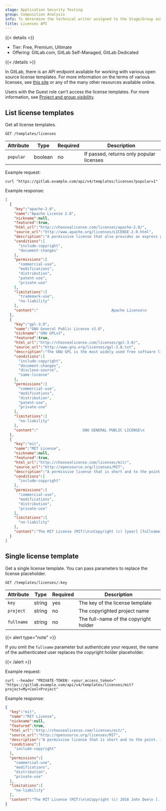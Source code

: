 ```yaml
---
stage: Application Security Testing
group: Composition Analysis
info: To determine the technical writer assigned to the Stage/Group associated with this page, see https://handbook.gitlab.com/handbook/product/ux/technical-writing/#assignments
title: Licenses API
---
```


{{< details >}}

- Tier: Free, Premium, Ultimate
- Offering: GitLab.com, GitLab Self-Managed, GitLab Dedicated

{{< /details >}}

In GitLab, there is an API endpoint available for working with various open
source license templates. For more information on the terms of various
licenses, see [this site](https://choosealicense.com/) or any of the many other
resources available online.

Users with the Guest role can't access the license templates. For more information, see [Project and group visibility](../../user/public_access.md).

## List license templates

Get all license templates.

```plaintext
GET /templates/licenses
```

| Attribute | Type    | Required | Description |
|-----------|---------|----------|-------------|
| `popular` | boolean | no       | If passed, returns only popular licenses |

Example request:

```shell
curl "https://gitlab.example.com/api/v4/templates/licenses?popular=1"
```

Example response:

```json
[
  {
    "key":"apache-2.0",
    "name":"Apache License 2.0",
    "nickname":null,
    "featured":true,
    "html_url":"http://choosealicense.com/licenses/apache-2.0/",
    "source_url":"http://www.apache.org/licenses/LICENSE-2.0.html",
    "description":"A permissive license that also provides an express grant of patent rights from contributors to users.",
    "conditions":[
      "include-copyright",
      "document-changes"
    ],
    "permissions":[
      "commercial-use",
      "modifications",
      "distribution",
      "patent-use",
      "private-use"
    ],
    "limitations":[
      "trademark-use",
      "no-liability"
    ],
    "content":"                                 Apache License\n                           Version 2.0, January 2004\n [...]"
  },
  {
    "key":"gpl-3.0",
    "name":"GNU General Public License v3.0",
    "nickname":"GNU GPLv3",
    "featured":true,
    "html_url":"http://choosealicense.com/licenses/gpl-3.0/",
    "source_url":"http://www.gnu.org/licenses/gpl-3.0.txt",
    "description":"The GNU GPL is the most widely used free software license and has a strong copyleft requirement. When distributing derived works, the source code of the work must be made available under the same license.",
    "conditions":[
      "include-copyright",
      "document-changes",
      "disclose-source",
      "same-license"
    ],
    "permissions":[
      "commercial-use",
      "modifications",
      "distribution",
      "patent-use",
      "private-use"
    ],
    "limitations":[
      "no-liability"
    ],
    "content":"                    GNU GENERAL PUBLIC LICENSE\n                       Version 3, 29 June 2007\n [...]"
  },
  {
    "key":"mit",
    "name":"MIT License",
    "nickname":null,
    "featured":true,
    "html_url":"http://choosealicense.com/licenses/mit/",
    "source_url":"http://opensource.org/licenses/MIT",
    "description":"A permissive license that is short and to the point. It lets people do anything with your code with proper attribution and without warranty.",
    "conditions":[
      "include-copyright"
    ],
    "permissions":[
      "commercial-use",
      "modifications",
      "distribution",
      "private-use"
    ],
    "limitations":[
      "no-liability"
    ],
    "content":"The MIT License (MIT)\n\nCopyright (c) [year] [fullname]\n [...]"
  }
]
```

## Single license template

Get a single license template. You can pass parameters to replace the license
placeholder.

```plaintext
GET /templates/licenses/:key
```

| Attribute  | Type   | Required | Description |
|------------|--------|----------|-------------|
| `key`      | string | yes      | The key of the license template |
| `project`  | string | no       | The copyrighted project name |
| `fullname` | string | no       | The full-name of the copyright holder |

{{< alert type="note" >}}

If you omit the `fullname` parameter but authenticate your request, the name of
the authenticated user replaces the copyright holder placeholder.

{{< /alert >}}

Example request:

```shell
curl --header "PRIVATE-TOKEN: <your_access_token>" "https://gitlab.example.com/api/v4/templates/licenses/mit?project=My+Cool+Project"
```

Example response:

```json
{
  "key":"mit",
  "name":"MIT License",
  "nickname":null,
  "featured":true,
  "html_url":"http://choosealicense.com/licenses/mit/",
  "source_url":"http://opensource.org/licenses/MIT",
  "description":"A permissive license that is short and to the point. It lets people do anything with your code with proper attribution and without warranty.",
  "conditions":[
    "include-copyright"
  ],
  "permissions":[
    "commercial-use",
    "modifications",
    "distribution",
    "private-use"
  ],
  "limitations":[
    "no-liability"
  ],
  "content":"The MIT License (MIT)\n\nCopyright (c) 2016 John Doe\n [...]"
}
```
